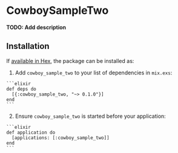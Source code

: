 # CowboySampleTwo

**TODO: Add description**

## Installation

If [available in Hex](https://hex.pm/docs/publish), the package can be installed as:

  1. Add `cowboy_sample_two` to your list of dependencies in `mix.exs`:

    ```elixir
    def deps do
      [{:cowboy_sample_two, "~> 0.1.0"}]
    end
    ```

  2. Ensure `cowboy_sample_two` is started before your application:

    ```elixir
    def application do
      [applications: [:cowboy_sample_two]]
    end
    ```

